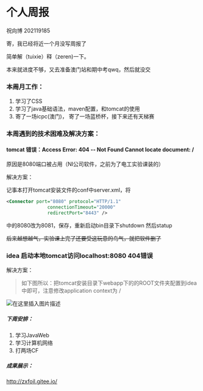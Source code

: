 # 个人周报

祝向博 202119185

寄，我已经将近一个月没写周报了

简单解（tuixie）释（zeren)一下。

本来就进度不够，又去准备澳门站和期中考qwq，然后就没交

### 本~~周~~月工作：

1. 学习了CSS
2. 学习了java基础语法，maven配置，和tomcat的使用
3. 寄了一场icpc(澳门)， 寄了一场蓝桥杯，接下来还有天梯赛

### 本周遇到的技术困难及解决方案：

#### tomcat 错误：Access Error: 404 -- Not Found Cannot locate document: /

原因是8080端口被占用（NI公司软件，之前为了电工实验课装的）

解决方案：

记事本打开tomcat安装文件的conf中server.xml，将

```xml
<Connector port="8080" protocol="HTTP/1.1"
               connectionTimeout="20000"
               redirectPort="8443" />
```

中的8080改为8081，保存，重新启动bin目录下shutdown 然后statup

~~后来越想越气，实验课上完了还要受这玩意的鸟气，就把软件删了~~



### idea 启动本地tomcat访问localhost:8080 404错误

解决方案：

> 如下图所以：把tomcat安装目录下webapp下的的ROOT文件夹配置到idea中即可，注意修改application context为 /

![在这里插入图片描述](https://img-blog.csdnimg.cn/20190924154417347.png?x-oss-process=image/watermark,type_ZmFuZ3poZW5naGVpdGk,shadow_10,text_aHR0cHM6Ly9ibG9nLmNzZG4ubmV0L3UwMTI0NjEwOTA=,size_16,color_FFFFFF,t_70)

##### 下周安排：

1. 学习JavaWeb
2. 学习计算机网络
3. 打两场CF

##### 成果展示：

http://zxfoil.gitee.io/
